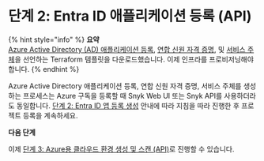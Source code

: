 # 단계 2: Entra ID 애플리케이션 등록 (API)

{% hint style="info" %}
**요약**\
[Azure Active Directory (AD) 애플리케이션 등록](https://learn.microsoft.com/en-us/azure/active-directory/develop/app-objects-and-service-principals#application-registration), [연합 신원 자격 증명](https://learn.microsoft.com/en-us/azure/active-directory/develop/workload-identity-federation), 및 [서비스 주체](https://learn.microsoft.com/en-us/azure/active-directory/develop/app-objects-and-service-principals#service-principal-object)을 선언하는 Terraform 템플릿을 다운로드했습니다. 이제 인프라를 프로비저닝해야 합니다.
{% endhint %}

Azure Active Directory 애플리케이션 등록, 연합 신원 자격 증명, 서비스 주체를 생성하는 프로세스는 Azure 구독을 등록할 때 Snyk Web UI 또는 Snyk API를 사용하더라도 동일합니다. [단계 2: Entra ID 앱 등록 생성](../azure-integration-web-ui/step-2-create-the-azure-ad-app-registration.md) 안내에 따라 지침을 따라 진행한 후 프로젝트 등록을 계속하세요.

**다음 단계**

이제 [단계 3: Azure용 클라우드 환경 생성 및 스캔 (API)](step-3-create-and-scan-a-snyk-cloud-environment-for-azure-api.md)로 진행할 수 있습니다.